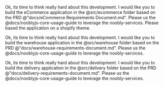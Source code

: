 Ok, its time to think really hard about this development. I would like you to build the eCommerce application in the @src/ecommerce folder based on the PRD @"docs/eCommerce Requirements Document.md". Please us the @docs/nooblyjs-core-usage-guide to leverage the noobly-services. Please based the application on a shopify theme.

Ok, its time to think really hard about this development. I would like you to build the warehouse application in the @src/warehouse folder based on the PRD @"docs/warehouse-requirements-document.md". Please us the @docs/nooblyjs-core-usage-guide to leverage the noobly-services.

Ok, its time to think really hard about this development. I would like you to build the delivery application in the @src/delivery folder based on the PRD @"docs/delivery-requirements-document.md". Please us the @docs/nooblyjs-core-usage-guide to leverage the noobly-services.